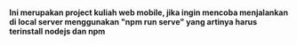 #### Ini merupakan project kuliah web mobile, jika ingin mencoba menjalankan di local server menggunakan "npm run serve" yang artinya harus terinstall nodejs dan npm
